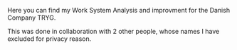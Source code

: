Here you can find my Work System Analysis and improvment for the Danish Company TRYG.

This was done in collaboration with 2 other people, whose names I have excluded for privacy reason.  
